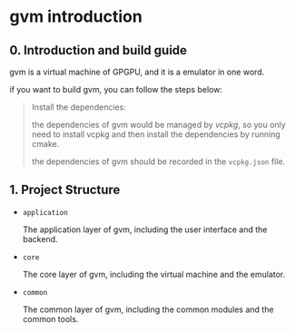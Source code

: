 # gvm introduction

## 0. Introduction and build guide

gvm is a virtual machine of GPGPU, and it is a emulator in one word. 

if you want to build gvm, you can follow the steps below:

> Install the dependencies:
>
> the dependencies of gvm would be managed by *vcpkg*, so you only need to install vcpkg and then install the dependencies by running cmake.
>
> the dependencies of gvm should be recorded in the `vcpkg.json` file.

## 1. Project Structure

- `application`
  
  The application layer of gvm, including the user interface and the backend.

- `core`
  
  The core layer of gvm, including the virtual machine and the emulator.

- `common`

  The common layer of gvm, including the common modules and the common tools.